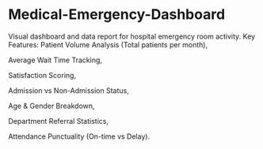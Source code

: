 # Medical-Emergency-Dashboard
Visual dashboard and data report for hospital emergency room activity.
Key Features:
Patient Volume Analysis (Total patients per month),

Average Wait Time Tracking,

Satisfaction Scoring,

Admission vs Non-Admission Status,

Age & Gender Breakdown,

Department Referral Statistics,

Attendance Punctuality (On-time vs Delay).
